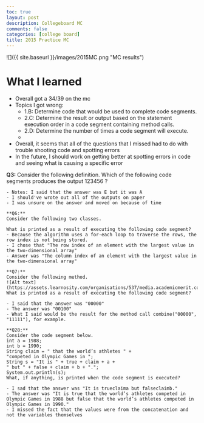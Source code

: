 ```yaml
---
toc: true
layout: post
description: Collegeboard MC
comments: false
categories: [college board]
title: 2015 Practice MC
---
```

![]({{ site.baseurl }}/images/2015MC.png "MC results")

# What I learned
- Overall got a 34/39 on the mc
- Topics I got wrong:
  - 1.B: Determine code that would be used to complete code segments.
  - 2.C: Determine the result or output based on the statement execution order in a code segment containing method calls.
  - 2.D: Determine the number of times a code segment will execute.
  - 
- Overall, it seems that all of the questions that I missed had to do with trouble shooting code and spotting errors
- In the future, I should work on getting better at spotting errors in code and seeing what is causing a specific error

**Q3:** 
Consider the following definition.
Which of the following code segments produces the output 123456 ?
```
- Notes: I said that the answer was E but it was A
- I should've wrote out all of the outputs on paper 
- I was unsure on the answer and moved on because of time

**Q6:**
Consider the following two classes.

What is printed as a result of executing the following code segment?
- Because the algorithm uses a for-each loop to traverse the rows, the row index is not being stored.
- I chose that "The row index of an element with the largest value in the two-dimensional array" 
- Answer was "The column index of an element with the largest value in the two-dimensional array"

**Q7:**
Consider the following method.
![Alt text](https://assets.learnosity.com/organisations/537/media.academicmerit.com/969548c5bf80e6cc66c8974d113c952d/original.png)
What is printed as a result of executing the following code segment?

- I said that the answer was "00000" 
- The answer was "00100"
- What I said would be the result for the method call combine("00000", "11111"), for example.

**Q28:**
Consider the code segment below.
int a = 1988;
int b = 1990;
String claim = " that the world’s athletes " +
"competed in Olympic Games in ";
String s = "It is " + true + claim + a +
" but " + false + claim + b + ".";
System.out.println(s);
What, if anything, is printed when the code segment is executed?

- I sad that the answer was "It is trueclaima but falseclaimb."
- The answer was "It is true that the world’s athletes competed in Olympic Games in 1988 but false that the world’s athletes competed in Olympic Games in 1990."
- I missed the fact that the values were from the concatenation and not the variables themselves